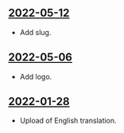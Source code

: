 ## [2022-05-12](https://github.com/faktaoklimatu/graphics/blob/1cb365b22177579e5068684b13dffabf0a8a611e/data-visualization/policies/european-union/fit-for-55/en-fit-for-55.ai)

- Add slug.

## [2022-05-06](https://github.com/faktaoklimatu/graphics/blob/7fba2ac50cc0d6cc4d20a3ffbbc8c927536f9746/data-visualization/policies/european-union/fit-for-55/en-fit-for-55.ai)

- Add logo.

## [2022-01-28](https://github.com/faktaoklimatu/graphics/blob/f4d7292e2abfe9c9f15738a342cb7cd3f06d1a7a/data-visualization/policies/european-union/fit-for-55/en-fit-for-55.ai)

- Upload of English translation.

